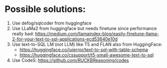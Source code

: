 # Possible solutions:

1. Use defog/sqlcoder from huggingface
2. Use LLaMa2 from huggingface but needs finetune since performance really bad: https://medium.com/llamaindex-blog/easily-finetune-llama-2-for-your-text-to-sql-applications-ecd53640e10d
3. Use text-to-SQL LM (not LLM) like T5 and FLAN also from HuggingFace:
    - https://huggingface.co/juierror/text-to-sql-with-table-schema
    - https://huggingface.co/cssupport/t5-small-awesome-text-to-sql
4. Use CodeS: https://github.com/RUCKBReasoning/codes
